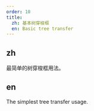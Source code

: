 ```yaml
---
order: 10
title:
  zh: 基本树穿梭框
  en: Basic tree transfer
---
```


## zh

最简单的树穿梭框用法。

## en

The simplest tree transfer usage.
